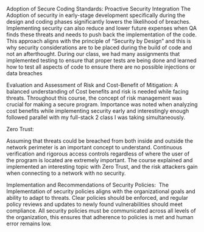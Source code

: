 Adoption of Secure Coding Standards: Proactive Security Integration
	The Adoption of security in early-stage development specifically during the design and coding phases significantly lowers the likelihood of breaches. Implementing security can also reduce and lower future expenses when QA finds these threats and needs to push back the implementation of the code. This approach aligns with the principle of “Security by Design” and this is why security considerations are to be placed during the build of code and not an afterthought. During our class, we had many assignments that implemented testing to ensure that proper tests are being done and learned how to test all aspects of code to ensure there are no possible injections or data breaches

Evaluation and Assessment of Risk and Cost-Benefit of Mitigation:
A balanced understanding of Cost benefits and risk is needed while facing threats. Throughout this course, the concept of risk management was crucial for making a secure program. Importance was noted when analyzing cost benefits while implementing security early and interestingly enough followed parallel with my full-stack 2 class I was taking simultaneously.

Zero Trust: 

Assuming that threats could be breached from both inside and outside the network perimeter is an important concept to understand. Continuous verification and rigorous access controls regardless of where the user of the program is located are extremely important. The course explained and implemented an interesting topic with Zero Trust, and the risk attackers gain when connecting to a network with no security. 

Implementation and Recommendations of Security Policies: 
The Implementation of security policies aligns with the organizational goals and ability to adapt to threats. Clear policies should be enforced, and regular policy reviews and updates to newly found vulnerabilities should meet compliance. All security policies must be communicated across all levels of the organization, this ensures that adherence to policies is met and human error remains low. 



